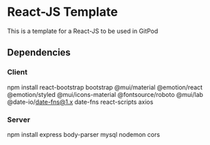 # React-JS Template
This is a template for a React-JS to be used in GitPod

## Dependencies
### Client
npm install react-bootstrap bootstrap @mui/material @emotion/react @emotion/styled @mui/icons-material @fontsource/roboto @mui/lab @date-io/date-fns@1.x date-fns react-scripts axios

### Server
npm install express body-parser mysql nodemon cors
